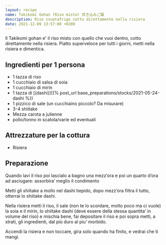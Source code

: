```yaml
---
layout: recipe
name: Takikomi Gohan (Riso misto) 炊き込みご飯
description: Riso svuotafrigo cotto direttamente nella risiera
date: 2021-12-09 13:57:00 +0200
---
```


Il Takikomi gohan e' il riso misto con quello che vuoi dentro, cotto direttamente nella risiera.
Piatto superveloce per tutti i giorni, metti nella risiera e dimentica.

## Ingredienti per 1 persona

- 1 tazza di riso
- 1 cucchiaio di salsa di soia
- 1 cucchiaio di mirin
- 1 tazza di [(dashi)]({% post_url base_preparations/stocks/2021-05-24-dashi %})
- 1 pizzico di sale (un cucchiaino piccolo? Da misurare)
- 3-4 shiitake
- Mezza carota a julienne
- pollo/tonno in scatola/varie ed eventuali

## Attrezzature per la cottura

- Risiera

## Preparazione

Quando lavi il riso poi lascialo a bagno una mezz’ora e poi un quarto d’ora ad asciugare: assorbira’ meglio il condimento

Metti gli shiitake a mollo nel dashi tiepido, dopo mezz’ora filtra il tutto, otterrai lo shiitake dashi.

Nella risiera metti il riso, il sale (non te lo scordare, molto poco ma ci vuole) la soia e il mirin, lo shiitake dashi (deve essere della stessa quantita’ in volume del riso) e mischia bene, fai depositare il riso e poi sopra metti, a strati, gli ingredienti, dal più duro al piu’ morbido.

Accendi la risiera e non toccare, gira solo quando ha finito, e vedrai che ti mangi.

